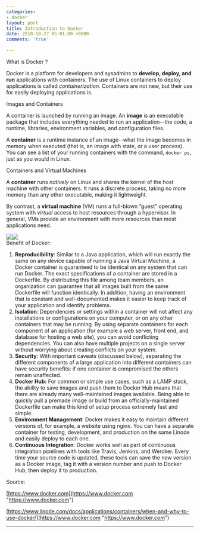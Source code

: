 ```yaml
---
categories:
- docker
layout: post
title: Introduction to Docker
date: 2018-10-27 05:01:00 +0000
comments: 'true'

---
```

What is Docker ?

Docker is a platform for developers and sysadmins to **develop, deploy, and run** applications with containers. The use of Linux containers to deploy applications is called _containerization_. Containers are not new, but their use for easily deploying applications is.

  
Images and Containers

A container is launched by running an image. An **image** is an executable package that includes everything needed to run an application--the code, a runtime, libraries, environment variables, and configuration files.

A **container** is a runtime instance of an image--what the image becomes in memory when executed (that is, an image with state, or a user process). You can see a list of your running containers with the command, `docker ps`, just as you would in Linux.

Containers and Virtual Machines

A **container** runs _natively_ on Linux and shares the kernel of the host machine with other containers. It runs a discrete process, taking no more memory than any other executable, making it lightweight.

By contrast, a **virtual machine** (VM) runs a full-blown “guest” operating system with _virtual_ access to host resources through a hypervisor. In general, VMs provide an environment with more resources than most applications need.

![](https://res.cloudinary.com/dhcy32o8d/image/upload/v1585200064/myblog/Container_2x_zomoat.png)![](https://res.cloudinary.com/dhcy32o8d/image/upload/v1585200078/myblog/images_1_ruzqdg.png)  
Benefit of Docker:

1. **Reproducibility**: Similar to a Java application, which will run exactly the same on any device capable of running a Java Virtual Machine, a Docker container is guaranteed to be identical on any system that can run Docker. The exact specifications of a container are stored in a Dockerfile. By distributing this file among team members, an organization can guarantee that all images built from the same Dockerfile will function identically. In addition, having an environment that is constant and well-documented makes it easier to keep track of your application and identify problems.
2. **Isolation**: Dependencies or settings within a container will not affect any installations or configurations on your computer, or on any other containers that may be running. By using separate containers for each component of an application (for example a web server, front end, and database for hosting a web site), you can avoid conflicting dependencies. You can also have multiple projects on a single server without worrying about creating conflicts on your system.
3. **Security**: With important caveats (discussed below), separating the different components of a large application into different containers can have security benefits: if one container is compromised the others remain unaffected.
4. **Docker Hub:** For common or simple use cases, such as a LAMP stack, the ability to save images and push them to Docker Hub means that there are already many well-maintained images available. Being able to quickly pull a premade image or build from an officially-maintained Dockerfile can make this kind of setup process extremely fast and simple.
5. **Environment Management**: Docker makes it easy to maintain different versions of, for example, a website using nginx. You can have a separate container for testing, development, and production on the same Linode and easily deploy to each one.
6. **Continuous Integration**: Docker works well as part of continuous integration pipelines with tools like Travis, Jenkins, and Wercker. Every time your source code is updated, these tools can save the new version as a Docker image, tag it with a version number and push to Docker Hub, then deploy it to production.

Source:

[https://www.docker.com](https://www.docker.com "https://www.docker.com")

[https://www.linode.com/docs/applications/containers/when-and-why-to-use-docker/](https://www.docker.com "https://www.docker.com")

***